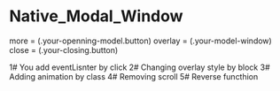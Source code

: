 # Native_Modal_Window

more = (.your-openning-model.button)
overlay = (.your-model-window)
close = (.your-closing.button)

1# You add eventLisnter by click
2# Changing overlay style by block
3# Adding animation by class
4# Removing scroll
5# Reverse functhion
